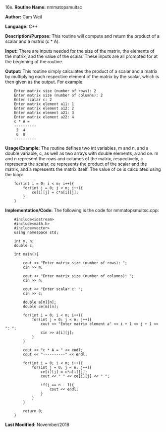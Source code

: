 16e. **Routine Name:**           nmmatopsmultsc

   **Author:** Cam Weil

   **Language:** C++

   **Description/Purpose:** This routine will compute and return the product of a scalar and a matrix (c * A).
   
   **Input:** There are inputs needed for the size of the matrix, the elements of the matrix, and the value of the scalar. These inputs are all prompted for at the beginning of the routine.

   **Output:** This routine simply calculates the product of a scalar and a matrix by multiplying each respective element of the matrix by the scalar, which is then given as the output. For example:
   
        Enter matrix size (number of rows): 2
        Enter matrix size (number of columns): 2
        Enter scalar c: 2
        Enter matrix element a11: 1
        Enter matrix element a12: 2
        Enter matrix element a21: 3
        Enter matrix element a22: 4
        c * A = 
        ----------
         2  4 
         6  8 
        ----------

   **Usage/Example:** The routine defines two int variables, m and n, and a double variable, c, as well as two arrays with double elements, a and ce. m and n represent the rows and columns of the matrix, respectively, c represents the scalar, ce represents the product of the scalar and the matrix, and a represents the matrix itself. The value of ce is calculated using the loop:
   
        for(int i = 0; i < m; i++){
            for(int j = 0; j < n; j++){
                ce[i][j] = c*a[i][j];
            }
        }

   **Implementation/Code:** The following is the code for nmmatopsmultsc.cpp:

        #include<iostream>
        #include<math.h>
        #include<vector>
        using namespace std;

        int m, n;
        double c;

        int main(){

            cout << "Enter matrix size (number of rows): ";
            cin >> m;

            cout << "Enter matrix size (number of columns): ";
            cin >> n;
            
            cout << "Enter scalar c: ";
            cin >> c;

            double a[m][n];
            double ce[m][n];

            for(int i = 0; i < m; i++){
                for(int j = 0; j < n; j++){
                    cout << "Enter matrix element a" << i + 1 << j + 1 << ": ";
                    cin >> a[i][j];
                }
            }

            cout << "c * A = " << endl;
            cout << "----------" << endl;

            for(int i = 0; i < m; i++){
                for(int j = 0; j < n; j++){
                    ce[i][j] = c*a[i][j];
                    cout << " " << ce[i][j] << " ";

                    if(j == n - 1){
                        cout << endl;
                    }
                }
            }

            return 0;
        }

   **Last Modified:** November/2018
